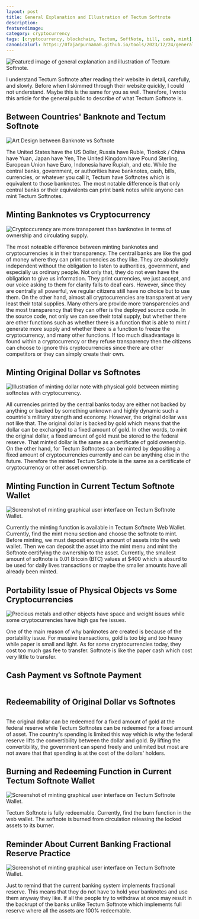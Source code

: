 ```yaml
---
layout: post
title: General Explanation and Illustration of Tectum Softnote
description: 
featuredimage: 
category: cryptocurrency
tags: [cryptocurrency, blockchain, Tectum, SoftNote, bill, cash, mint]
canonicalurl: https://0fajarpurnama0.github.io/tools/2023/12/24/general-explanation-illustration-tectum-softnote
---
```

<img src="" alt="Featured image of general explanation and illustration of Tectum Softnote.">
<p>I understand Tectum Softnote after reading their website in detail, carefully, and slowly. Before when I skimmed through their website quickly, I could not understand. Maybe this is the same for you as well. Therefore, I wrote this article for the general public to describe of what Tectum Softnote is.</p>

<h2>Between Countries' Banknote and Tectum Softnote</h2>
<img src="" alt="Art Design between Banknote vs Softnote">
<p>The United States have the US Dollar, Russia have Ruble, Tionkok / China have Yuan, Japan have Yen, The United Kingdom have Pound Sterling, European Union have Euro, Indonesia have Rupiah, and etc. While the central banks, government, or authorities have banknotes, cash, bills, currencies, or whatever you call it, Tectum have Softnotes which is equivalent to those banknotes. The most notable difference is that only central banks or their equivalents can print bank notes while anyone can mint Tectum Softnotes.</p>

<h2>Minting Banknotes vs Cryptocurrency</h2>
<img src="" alt="Cryptoccurency are more transparent than banknotes in terms of ownership and circulating supply.">
<p>The most noteable difference between minting banknotes and cryptocurrencies is in their transparency. The central banks are like the god of money where they can print currencies as they like. They are absolutely independent without the obligation to listen to authorities, government, and especially us ordinary people. Not only that, they do not even have the obligation to give us information. They print currencies, we just accept, and our voice asking to them for clarity falls to deaf ears. However, since they are centrally all powerful, we regular citizens still have no choice but to use them. On the other hand, almost all cryptocurrencies are transparent at very least their total supplies. Many others are provide more transparencies and the most transparency that they can offer is the deployed source code. In the source code, not only we can see their total supply, but whether there are other functions such as whether there is a function that is able to mint / generate more supply and whether there is a function to freeze the cryptocurrency, and many other functions. If too much disadvantage is found within a cryptocurrency or they refuse transparency then the citizens can choose to ignore this cryptocurrencies since there are other competitors or they can simply create their own.</p>

<h2>Minting Original Dollar vs Softnotes</h2>
<img src="" alt="Illustration of minting dollar note with physical gold between minting softnotes with cryptocurrency.">
<p>All currencies printed by the central banks today are either not backed by anything or backed by something unknown and highly dynamic such a countrie's military strength and economy. However, the original dollar was not like that. The original dollar is backed by gold which means that the dollar can be exchanged to a fixed amount of gold. In other words, to mint the original dollar, a fixed amount of gold must be stored to the federal reserve. That minted dollar is the same as a certificate of gold ownership. On the other hand, for Tectum Softnotes can be minted by depositing a fixed amount of cryptocurrencies currently and can be anything else in the future. Therefore the minted Tectum Softnote is the same as a certificate of cryptocurrency or other asset ownership.</p>

<h2>Minting Function in Current Tectum Softnote Wallet</h2>
<img src="" alt="Screenshot of minting graphical user interface on Tectum Softnote Wallet.">
<p>Currently the minting function is available in Tectum Softnote Web Wallet. Currently, find the mint menu section and choose the softnote to mint. Before minting, we must deposit enough amount of assets into the web wallet. Then we can deposit the asset into the mint menu and mint the Softnote certifying the ownership to the asset. Currently, the smallest amount of softnote is 0.01 Bitcoin (BTC) values at $400 which is absurd to be used for daily lives transactions or maybe the smaller amounts have all already been minted.</p>

<h2>Portability Issue of Physical Objects vs Some Cryptocurrencies</h2>
<img src="" alt="Precious metals and other objects have space and weight issues while some cryptocurrencies have high gas fee issues.">
<p>One of the main reason of why banknotes are created is because of the portability issue. For massive transactions, gold is too big and too heavy while paper is small and light. As for some cryptocurrencies today, they cost too much gas fee to transfer. Softnote is like the paper cash which cost very little to transfer.</p>

<h2>Cash Payment vs Softnote Payment</h2>
<img src="" alt="">
<p></p>

<h2>Redeemability of Original Dollar vs Softnotes</h2>
<img src="" alt="">
<p>The original dollar can be redeemed for a fixed amount of gold at the federal reserve while Tectum Softnotes can be redeemed for a fixed amount of asset. The country's spending is limited this way which is why the federal reserve lifts the convertibility between the dollar and gold. By lifting the convertibility, the government can spend freely and unlimited but most are not aware that that spending is at the cost of the dollars' holders.</p>

<h2>Burning and Redeeming Function in Current Tectum Softnote Wallet</h2>
<img src="" alt="Screenshot of minting graphical user interface on Tectum Softnote Wallet.">
<p>Tectum Softnote is fully redeemable. Currently, find the burn function in the web wallet. The softnote is burned from circulation releasing the locked assets to its burner.</p>

<h2>Reminder About Current Banking Fractional Reserve Practice</h2>
<img src="" alt="Screenshot of minting graphical user interface on Tectum Softnote Wallet.">
<p>Just to remind that the current banking system implements fractional reserve. This means that they do not have to hold your banknotes and use them anyway they like. If all the people try to withdraw at once may result in the backrupt of the banks unlike Tectum Softnote which implements full reserve where all the assets are 100% redeemable.</p>